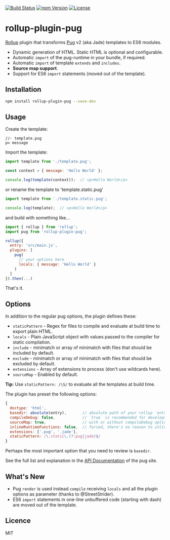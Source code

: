 [![Build Status][build-image]][build-url]
[![npm Version][npm-image]][npm-url]
[![License][license-image]][license-url]

# rollup-plugin-pug

[Rollup](https://github.com/rollup/rollup) plugin that transforms [Pug](https://pugjs.org) v2 (aka Jade) templates to ES6 modules.

* Dynamic generation of HTML. Static HTML is optional and configurable.
* Automatic `import` of the pug-runtime in your bundle, if required.
* Automatic `import` of template `extends` and `includes`.
* **Source map support**.
* Support for ES6 `import` statements (moved out of the template).

## Installation

```bash
npm install rollup-plugin-pug --save-dev
```

## Usage

Create the template:

```jade
//- template.pug
p= message
```

Import the template:

```js
import template from './template.pug';

const context = { message: 'Hello World' };

console.log(template(context));  // <p>Hello World</p>
```

or rename the template to 'template.static.pug'

```js
import template from './template.static.pug';

console.log(template);  // <p>Hello World</p>
```

and build with something like...

```js
import { rollup } from 'rollup';
import pug from 'rollup-plugin-pug';

rollup({
  entry: 'src/main.js',
  plugins: [
    pug(
      // your options here
      locals: { message: 'Hello World' }
    )
  ]
}).then(...)
```

That's it.


## Options

In addition to the regular pug options, the plugin defines these:

- `staticPattern` - Regex for files to compile and evaluate at build time to export plain HTML.
- `locals` - Plain JavaScript object with values passed to the compiler for static compilation.
- `include` - minimatch or array of minimatch with files that should be included by default.
- `exclude` - minimatch or array of minimatch with files that should be excluded by default.
- `extensions` - Array of extensions to process (don't use wildcards here).
- `sourceMap` - Enabled by default.

**Tip:** Use `staticPattern: /\S/` to evaluate all the templates at build time.

The plugin has preset the following options:

```js
{
  doctype: 'html',
  basedir: absolute(entry),       // absolute path of your rollup `entry` file
  compileDebug: false,            // `true` is recommended for development
  sourceMap: true,                // with or without compileDebug option
  inlineRuntimeFunctions: false,  // forced, there's no reason to inline functions
  extensions: ['.pug', '.jade'],
  staticPattern: /\.static\.(?:pug|jade)$/
}
```

Perhaps the most important option that you need to review is `basedir`.

See the full list and explanation in the [API Documentation](https://pugjs.org/api/reference.html) of the pug site.


## What's New

- Pug `render` is used instead `compile` receiving `locals` and all the plugin options as parameter (thanks to @StreetStrider).
- ES6 `import` statements in one-line unbuffered code (starting with dash) are moved out of the template.

## Licence

MIT

[build-image]:    https://img.shields.io/travis/aMarCruz/rollup-plugin-pug.svg
[build-url]:      https://travis-ci.org/aMarCruz/rollup-plugin-pug
[npm-image]:      https://img.shields.io/npm/v/rollup-plugin-pug.svg
[npm-url]:        https://www.npmjs.com/package/rollup-plugin-pug
[license-image]:  https://img.shields.io/npm/l/express.svg
[license-url]:    https://github.com/aMarCruz/rollup-plugin-pug/blob/master/LICENSE
